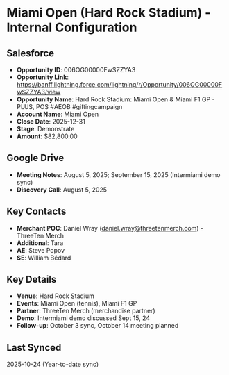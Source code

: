 # Miami Open (Hard Rock Stadium) - Internal Configuration

## Salesforce
- **Opportunity ID**: 006OG00000FwSZZYA3
- **Opportunity Link**: https://banff.lightning.force.com/lightning/r/Opportunity/006OG00000FwSZZYA3/view
- **Opportunity Name**: Hard Rock Stadium: Miami Open & Miami F1 GP - PLUS, POS #AEOB #giftingcampaign
- **Account Name**: Miami Open
- **Close Date**: 2025-12-31
- **Stage**: Demonstrate
- **Amount**: $82,800.00

## Google Drive
- **Meeting Notes**: August 5, 2025; September 15, 2025 (Intermiami demo sync)
- **Discovery Call**: August 5, 2025

## Key Contacts
- **Merchant POC**: Daniel Wray (daniel.wray@threetenmerch.com) - ThreeTen Merch
- **Additional**: Tara
- **AE**: Steve Popov
- **SE**: William Bédard

## Key Details
- **Venue**: Hard Rock Stadium
- **Events**: Miami Open (tennis), Miami F1 GP
- **Partner**: ThreeTen Merch (merchandise partner)
- **Demo**: Intermiami demo discussed Sept 15, 24
- **Follow-up**: October 3 sync, October 14 meeting planned

## Last Synced
2025-10-24 (Year-to-date sync)



